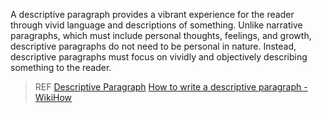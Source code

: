 A descriptive paragraph provides a vibrant experience for the reader through vivid language and descriptions of something. Unlike narrative paragraphs, which must include personal thoughts, feelings, and growth, descriptive paragraphs do not need to be personal in nature. Instead, descriptive paragraphs must focus on vividly and objectively describing something to the reader.

> REF
[Descriptive Paragraph](https://opentextbc.ca/buildingblocks/chapter/descriptive-paragraphs/)
[How to write a descriptive paragraph - WikiHow](https://www.wikihow.com/Write-a-Descriptive-Paragraph)